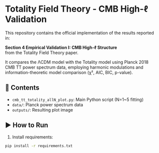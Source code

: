 
# Totality Field Theory - CMB High-ℓ Validation

This repository contains the official implementation of the results reported in:

**Section 4 Empirical Validation I: CMB High-ℓ Structure**  
from the Totality Field Theory paper.

It compares the ΛCDM model with the Totality model using Planck 2018 CMB TT power spectrum data, employing harmonic modulations and information-theoretic model comparison (χ², AIC, BIC, p-value).

## 📂 Contents

- `cmb_tt_totality_allN_plot.py`: Main Python script (N=1~5 fitting)
- `data/`: Planck power spectrum data
- `outputs/`: Resulting plot image

## ▶️ How to Run

1. Install requirements:

```bash
pip install -r requirements.txt

